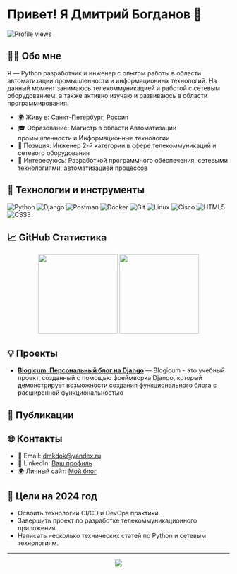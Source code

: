 # Привет! Я Дмитрий Богданов 👋

![Profile views](https://komarev.com/ghpvc/?username=dmkdok&color=green)

## 🧑‍💻 Обо мне

Я — Python разработчик и инженер с опытом работы в области автоматизации промышленности и информационных технологий. На данный момент занимаюсь телекоммуникацией и работой с сетевым оборудованием, а также активно изучаю и развиваюсь в области программирования.

- 🌍 Живу в: Санкт-Петербург, Россия
- 🎓 Образование: Магистр в области Автоматизации промышленности и Информационные технологии
- 💼 Позиция: Инженер 2-й категории в сфере телекоммуникаций и сетевого оборудования
- 🚀 Интересуюсь: Разработкой программного обеспечения, сетевыми технологиями, автоматизацией процессов

## 🔧 Технологии и инструменты

![Python](https://img.shields.io/badge/-Python-3776AB?style=for-the-badge&logo=python&logoColor=white)
![Django](https://img.shields.io/badge/-Django-092E20?style=for-the-badge&logo=django&logoColor=white)
![Postman](https://img.shields.io/badge/-Postman-FF6C37?style=for-the-badge&logo=postman&logoColor=white)
![Docker](https://img.shields.io/badge/-Docker-2496ED?style=for-the-badge&logo=docker&logoColor=white)
![Git](https://img.shields.io/badge/-Git-F05032?style=for-the-badge&logo=git&logoColor=white)
![Linux](https://img.shields.io/badge/-Linux-FCC624?style=for-the-badge&logo=linux&logoColor=black)
![Cisco](https://img.shields.io/badge/-Cisco-1BA0D7?style=for-the-badge&logo=cisco&logoColor=white)
![HTML5](https://img.shields.io/badge/-HTML5-E34F26?style=for-the-badge&logo=html5&logoColor=white)
![CSS3](https://img.shields.io/badge/-CSS3-1572B6?style=for-the-badge&logo=css3&logoColor=white)

## 📈 GitHub Статистика

<p align="center">
  <img height="180em" src="https://github-readme-stats.vercel.app/api?username=dmkdok&show_icons=true&theme=dark&include_all_commits=true&count_private=true"/>
  <img height="180em" src="https://github-readme-stats.vercel.app/api/top-langs/?username=dmkdok&layout=compact&langs_count=8&theme=dark"/>
</p>

## 💡 Проекты

- [**Blogicum: Персональный блог на Django**](https://github.com/Dmkdok/django_sprint4) — Blogicum - это учебный проект, созданный с помощью фреймворка Django, который демонстрирует возможности создания функционального блога с расширенной функциональностью

## 📝 Публикации



## 🌐 Контакты

- 📧 Email: [dmkdok@yandex.ru](dmkdok@yandex.ru)
- 💼 LinkedIn: [Ваш профиль](https://www.linkedin.com/in/yourprofile/)
- 🌍 Личный сайт: [Мой блог](t.me/dmkdok_blog)

## 🎯 Цели на 2024 год

- Освоить технологии CI/CD и DevOps практики.
- Завершить проект по разработке телекоммуникационного приложения.
- Написать несколько технических статей по Python и сетевым технологиям.

---

<p align="center">
  <img src="https://github-profile-trophy.vercel.app/?username=dmkdok&theme=algolia&no-frame=true&row=1&column=6" />
</p>

<!--
**Dmkdok/Dmkdok** is a ✨ _special_ ✨ repository because its `README.md` (this file) appears on your GitHub profile.

Here are some ideas to get you started:

- 🔭 I’m currently working on ...
- 🌱 I’m currently learning ...
- 👯 I’m looking to collaborate on ...
- 🤔 I’m looking for help with ...
- 💬 Ask me about ...
- 📫 How to reach me: ...
- 😄 Pronouns: ...
- ⚡ Fun fact: ...
-->
